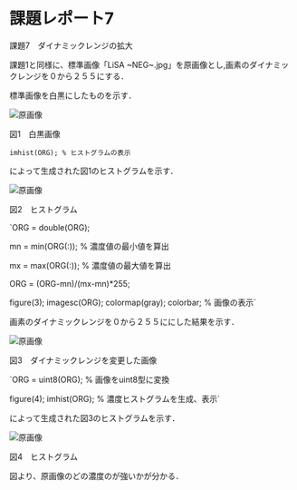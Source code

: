 # 課題レポート7
課題7　ダイナミックレンジの拡大

課題1と同様に、標準画像「LiSA ~NEG~.jpg」を原画像とし,画素のダイナミックレンジを０から２５５にする．

標準画像を白黒にしたものを示す．

![原画像](https://github.com/ItsukiTakemura/image_processing/blob/master/image/kadai3_1.png?raw=true)

図1　白黒画像


`imhist(ORG); % ヒストグラムの表示`

によって生成された図1のヒストグラムを示す．

![原画像](https://github.com/ItsukiTakemura/image_processing/blob/master/image/kadai4_2.png?raw=true)

図2　ヒストグラム

`ORG = double(ORG);

mn = min(ORG(:)); % 濃度値の最小値を算出

mx = max(ORG(:)); % 濃度値の最大値を算出

ORG = (ORG-mn)/(mx-mn)*255;

figure(3);  imagesc(ORG); colormap(gray); colorbar; % 画像の表示`

画素のダイナミックレンジを０から２５５ににした結果を示す．

![原画像](https://github.com/ItsukiTakemura/image_processing/blob/master/image/kadai7_3.png?raw=true)

図3　ダイナミックレンジを変更した画像


`ORG = uint8(ORG); % 画像をuint8型に変換

figure(4);  imhist(ORG); % 濃度ヒストグラムを生成、表示`

によって生成された図3のヒストグラムを示す．

![原画像](https://github.com/ItsukiTakemura/image_processing/blob/master/image/kadai7_4.png?raw=true)

図4　ヒストグラム


図より、原画像のどの濃度のが強いかが分かる．
